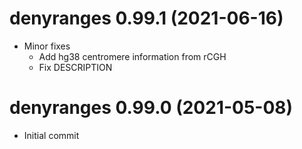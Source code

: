 # denyranges 0.99.1 (2021-06-16)
- Minor fixes
  + Add hg38 centromere information from rCGH
  + Fix DESCRIPTION

# denyranges 0.99.0 (2021-05-08)
- Initial commit
